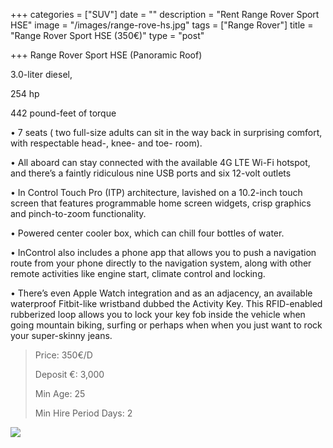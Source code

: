 +++
categories = ["SUV"]
date = ""
description = "Rent Range Rover Sport HSE"
image = "/images/range-rove-hs.jpg"
tags = ["Range Rover"]
title = "Range Rover Sport HSE (350€)"
type = "post"

+++
Range Rover Sport HSE (Panoramic Roof)

3\.0-liter diesel,

254 hp

442 pound-feet of torque

• 7 seats ( two full-size adults can sit in the way back in surprising comfort, with respectable head-, knee- and toe- room).

• All aboard can stay connected with the available 4G LTE Wi-Fi hotspot, and there’s a faintly ridiculous nine USB ports and six 12-volt outlets

• In Control Touch Pro (ITP) architecture, lavished on a 10.2-inch touch screen that features programmable home screen widgets, crisp graphics and pinch-to-zoom functionality.

• Powered center cooler box, which can chill four bottles of water.

• InControl also includes a phone app that allows you to push a navigation route from your phone directly to the navigation system, along with other remote activities like engine start, climate control and locking.

• There’s even Apple Watch integration and as an adjacency, an available waterproof Fitbit-like wristband dubbed the Activity Key. This RFID-enabled rubberized loop allows you to lock your key fob inside the vehicle when going mountain biking, surfing or perhaps when when you just want to rock your super-skinny jeans.

> Price: 350€/D
>
> Deposit €: 3,000
>
> Min Age: 25
>
> Min Hire Period Days: 2

[![](/images/boton.png)]()